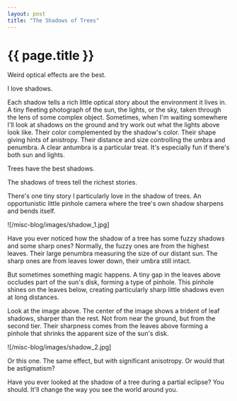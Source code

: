 ```yaml
---
layout: post
title: "The Shadows of Trees"
---
```


{{ page.title }}
================

<p class="meta">Weird optical effects are the best.</p>

I love shadows.

Each shadow tells a rich little optical story about the environment it lives in. A tiny fleeting photograph of the sun, the lights, or the sky, taken through the lens of some complex object. Sometimes, when I'm waiting somewhere I'll look at shadows on the ground and try work out what the lights above look like. Their color complemented by the shadow's color. Their shape giving hints of anistropy. Their distance and size controlling the umbra and penumbra. A clear antumbra is a particular treat. It's especially fun if there's both sun and lights.

Trees have the best shadows.

The shadows of trees tell the richest stories.

There's one tiny story I particularly love in the shadow of trees. An opportunistic little pinhole camera where the tree's own shadow sharpens and bends itself.

![/misc-blog/images/shadow_1.jpg]

Have you ever noticed how the shadow of a tree has some fuzzy shadows and some sharp ones? Normally, the fuzzy ones are from the highest leaves. Their large penumbra measuring the size of our distant sun. The sharp ones are from leaves lower down, their umbra still intact.

But sometimes something magic happens. A tiny gap in the leaves above occludes part of the sun's disk, forming a type of pinhole. This pinhole shines on the leaves below, creating particularly sharp little shadows even at long distances.

Look at the image above. The center of the image shows a trident of leaf shadows, sharper than the rest. Not from near the ground, but from the second tier. Their sharpness comes from the leaves above forming a pinhole that shrinks the apparent size of the sun's disk.

![/misc-blog/images/shadow_2.jpg]

Or this one. The same effect, but with significant anisotropy. Or would that be astigmatism?

Have you ever looked at the shadow of a tree during a partial eclipse? You should. It'll change the way you see the world around you.